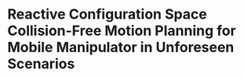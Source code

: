 # Reactive Configuration Space Collision-Free Motion Planning for Mobile Manipulator in Unforeseen Scenarios
